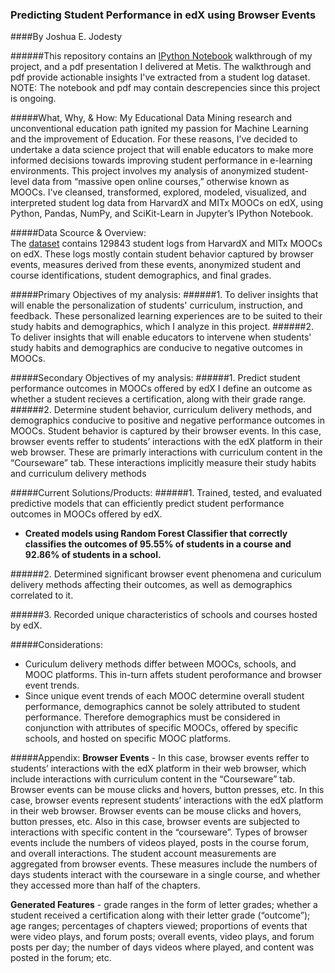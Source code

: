 ### Predicting Student Performance in edX using Browser Events
####By Joshua E. Jodesty

######This repository contains an [IPython Notebook](https://github.com/JEJodesty/edX_student_analysis/blob/master/edX_Student_Analysis.ipynb) walkthrough of my project, and a pdf presentation I delivered at Metis. The walkthrough and pdf provide actionable insights I've extracted from a student log dataset. NOTE: The notebook and pdf may contain descrepencies since this project is ongoing.

#####What, Why, & How:
My Educational Data Mining research and unconventional education path ignited my passion for Machine Learning and the improvement of Education. For these reasons, I’ve decided to undertake a data science project that will enable educators to make more informed decisions towards improving student performance in e-learning environments. This project involves my analysis of anonymized student-level data from “massive open online courses,” otherwise known as MOOCs. I've cleansed, transformed, explored, modeled, visualized, and interpreted student log data from HarvardX and MITx MOOCs on edX, using Python, Pandas, NumPy, and SciKit-Learn in Jupyter’s IPython Notebook.

#####Data Scource & Overview:  
The [dataset](https://dataverse.harvard.edu/dataset.xhtml?persistentId=doi:10.7910/DVN/26147) contains 129843 student logs from HarvardX and MITx MOOCs on edX. These logs mostly contain student behavior captured by browser events, measures derived from these events, anonymized student and course identifications, student demographics, and final grades.

#####Primary Objectives of my analysis:
######1. To deliver insights that will enable the personalization of students' curriculum, instruction, and feedback. These personalized learning experiences are to be suited to their study habits and demographics, which I analyze in this project.
######2. To deliver insights that will enable educators to intervene when students' study habits and demographics are conducive to negative outcomes in MOOCs.

#####Secondary Objectives of my analysis:
######1. Predict student performance outcomes in MOOCs offered by edX
I define an outcome as whether a student recieves a certification, along with their grade range.
######2. Determine student behavior, curriculum delivery methods, and demographics conducive to positive and negative performance outcomes in MOOCs. 
Student behavior is captured by their browser events. In this case, browser events reffer to students’ interactions with the edX platform in their web browser. These are primarly interactions with curriculum content in the “Courseware” tab. These interactions implicitly measure their study habits and curriculum delivery methods

#####Current Solutions/Products:
######1. Trained, tested, and evaluated predictive models that can efficiently predict student performance outcomes in MOOCs offered by edX.
* **Created models using Random Forest Classifier that correctly classifies the outcomes of 95.55% of students in a course and 92.86% of students in a school.**

######2. Determined significant browser event phenomena and curiculum delivery methods affecting their outcomes, as well as demographics correlated to it. 

######3. Recorded unique characteristics of schools and courses hosted by edX.

#####Considerations: 
*	Curiculum delivery methods differ between MOOCs, schools, and MOOC platforms. This in-turn affets student peroformance and browser event trends.
*	Since unique event trends of each MOOC determine overall student performance, demographics cannot be solely attributed to student performance. Therefore demographics must be considered in conjunction with attributes of specific MOOCs, offered by specific schools, and hosted on specific MOOC platforms. 

#####Appendix:
**Browser Events** - In this case, browser events reffer to students’ interactions with the edX platform in their web browser, which include interactions with curriculum content in the “Courseware” tab. Browser events can be mouse clicks and hovers, button presses, etc. In this case, browser events represent students’ interactions with the edX platform in their web browser. Browser events can be mouse clicks and hovers, button presses, etc. Also in this case, browser events are subjected to interactions with specific content in the “courseware”. Types of browser events include the numbers of videos played, posts in the course forum, and overall interactions. The student account measurements are aggregated from browser events. These measures include the numbers of days students interact with the courseware in a single course, and whether they accessed more than half of the chapters.

**Generated Features** - grade ranges in the form of letter grades; whether a student received a certification along with their letter grade (“outcome”); age ranges; percentages of chapters viewed; proportions of events that were video plays, and forum posts; overall events, video plays, and forum posts per day; the number of days videos where played, and content was posted in the forum; etc.
